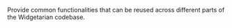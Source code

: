 Provide common functionalities that can be reused across different parts of the Widgetarian codebase.